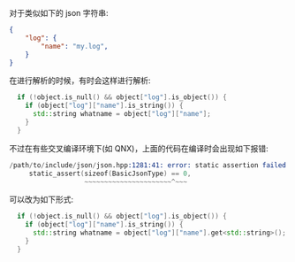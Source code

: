 
对于类似如下的 json 字符串:
```json
{
    "log": {
        "name": "my.log",
    }
}
```
在进行解析的时候，有时会这样进行解析:
```c++
  if (!object.is_null() && object["log"].is_object()) {
    if (object["log"]["name"].is_string()) {
      std::string whatname = object["log"]["name"];
    }
  }
```
不过在有些交叉编译环境下(如 QNX)，上面的代码在编译时会出现如下报错:
```s
/path/to/include/json/json.hpp:1281:41: error: static assertion failed: could not find from_json() method in T's namespace
     static_assert(sizeof(BasicJsonType) == 0,
                   ~~~~~~~~~~~~~~~~~~~~~~^~~~
```
可以改为如下形式:
```c++
  if (!object.is_null() && object["log"].is_object()) {
    if (object["log"]["name"].is_string()) {
      std::string whatname = object["log"]["name"].get<std::string>();
    }
  }
```